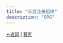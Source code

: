 ```yaml
---
title: "三连注册组织"
description: "ORG"
---
```

<small><a href="javascript:void(0)" onclick="window.history.back()">←返回</a> | <a href="/">首页</a></small>
